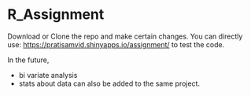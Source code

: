 # R_Assignment

Download or Clone the repo and make certain changes.
You can directly use: https://pratisamvid.shinyapps.io/assignment/ to test the code.

In the future,
- bi variate analysis
- stats about data 
can also be added to the same project. 

